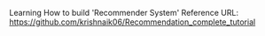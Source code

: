Learning How to build 'Recommender System'
Reference URL: https://github.com/krishnaik06/Recommendation_complete_tutorial
